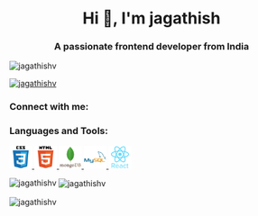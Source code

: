 <h1 align="center">Hi 👋, I'm jagathish</h1>
<h3 align="center">A passionate frontend developer from India</h3>

<p align="left"> <img src="https://komarev.com/ghpvc/?username=jagathishv&label=Profile%20views&color=0e75b6&style=flat" alt="jagathishv" /> </p>

<p align="left"> <a href="https://github.com/ryo-ma/github-profile-trophy"><img src="https://github-profile-trophy.vercel.app/?username=jagathishv" alt="jagathishv" /></a> </p>

<h3 align="left">Connect with me:</h3>
<p align="left">
</p>

<h3 align="left">Languages and Tools:</h3>
<p align="left"> <a href="https://www.w3schools.com/css/" target="_blank" rel="noreferrer"> <img src="https://raw.githubusercontent.com/devicons/devicon/master/icons/css3/css3-original-wordmark.svg" alt="css3" width="40" height="40"/> </a> <a href="https://www.w3.org/html/" target="_blank" rel="noreferrer"> <img src="https://raw.githubusercontent.com/devicons/devicon/master/icons/html5/html5-original-wordmark.svg" alt="html5" width="40" height="40"/> </a> <a href="https://www.mongodb.com/" target="_blank" rel="noreferrer"> <img src="https://raw.githubusercontent.com/devicons/devicon/master/icons/mongodb/mongodb-original-wordmark.svg" alt="mongodb" width="40" height="40"/> </a> <a href="https://www.mysql.com/" target="_blank" rel="noreferrer"> <img src="https://raw.githubusercontent.com/devicons/devicon/master/icons/mysql/mysql-original-wordmark.svg" alt="mysql" width="40" height="40"/> </a> <a href="https://reactjs.org/" target="_blank" rel="noreferrer"> <img src="https://raw.githubusercontent.com/devicons/devicon/master/icons/react/react-original-wordmark.svg" alt="react" width="40" height="40"/> </a> </p>

<p><img align="left" src="https://github-readme-stats.vercel.app/api/top-langs?username=jagathishv&show_icons=true&locale=en&layout=compact" alt="jagathishv" /></p>

<p>&nbsp;<img align="center" src="https://github-readme-stats.vercel.app/api?username=jagathishv&show_icons=true&locale=en" alt="jagathishv" /></p>

<p><img align="center" src="https://github-readme-streak-stats.herokuapp.com/?user=jagathishv&" alt="jagathishv" /></p>

